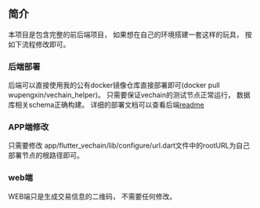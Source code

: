 ## 简介
本项目是包含完整的前后端项目， 如果想在自己的环境搭建一套这样的玩具， 按如下流程修改即可。

### 后端部署

后端可以直接使用我的公有docker镜像仓库直接部署即可(docker pull wupengxin/vechain_helper)。 只需要保证vechain的测试节点正常运行， 数据库相关schema正确构建。 详细的部署文档可以查看后端[readme](./backend/README.md)

### APP端修改

只需要修改 app/flutter_vechain/lib/configure/url.dart文件中的rootURL为自己部署节点的根路径即可。

### web端

WEB端只是生成交易信息的二维码， 不需要任何修改。